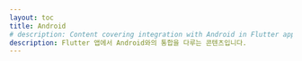 ```yaml
---
layout: toc
title: Android
# description: Content covering integration with Android in Flutter apps.
description: Flutter 앱에서 Android와의 통합을 다루는 콘텐츠입니다.
---
```

